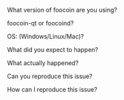 What version of foocoin are you using?

foocoin-qt or foocoind?

OS: (Windows/Linux/Mac)?

What did you expect to happen?

What actually happened?

Can you reproduce this issue?

How can I reproduce this issue?
